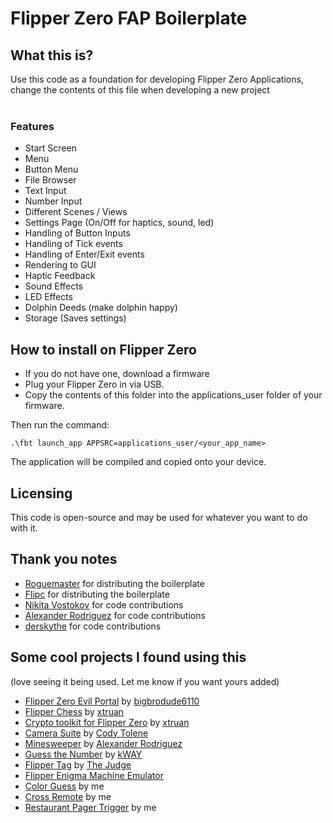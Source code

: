 # Flipper Zero FAP Boilerplate

## What this is?
Use this code as a foundation for developing Flipper Zero Applications, change the contents of this file when developing a new project
<br><br>

### Features
- Start Screen
- Menu
- Button Menu
- File Browser
- Text Input
- Number Input
- Different Scenes / Views
- Settings Page (On/Off for haptics, sound, led)
- Handling of Button Inputs
- Handling of Tick events
- Handling of Enter/Exit events
- Rendering to GUI
- Haptic Feedback 
- Sound Effects
- LED Effects
- Dolphin Deeds (make dolphin happy)
- Storage (Saves settings)

## How to install on Flipper Zero
- If you do not have one, download a firmware<br>
- Plug your Flipper Zero in via USB. <br>
- Copy the contents of this folder into the applications_user folder of your firmware. <br> 

Then run the command: 
 ```
.\fbt launch_app APPSRC=applications_user/<your_app_name>
 ```
The application will be compiled and copied onto your device. 

## Licensing
This code is open-source and may be used for whatever you want to do with it. 

## Thank you notes
- [Roguemaster](https://github.com/RogueMaster/flipperzero-firmware-wPlugins) for distributing the boilerplate 
- [Flipc](flipc.org) for distributing the boilerplate
- [Nikita Vostokov](https://github.com/wosk) for code contributions
- [Alexander Rodriguez](https://github.com/squee72564) for code contributions
- [derskythe](https://github.com/derskythe) for code contributions

## Some cool projects I found using this 
(love seeing it being used. Let me know if you want yours added)<br>

- [Flipper Zero Evil Portal](https://github.com/bigbrodude6119/flipper-zero-evil-portal) by [bigbrodude6110](https://github.com/bigbrodude6119)
- [Flipper Chess](https://github.com/xtruan/flipper-chess) by [xtruan](https://github.com/xtruan)
- [Crypto toolkit for Flipper Zero](https://github.com/xtruan/FlipBIP) by [xtruan](https://github.com/xtruan)
- [Camera Suite](https://github.com/CodyTolene/Flipper-Zero-Camera-Suite) by [Cody Tolene](https://github.com/CodyTolene)
- [Minesweeper](https://github.com/squee72564/F0_Minesweeper_Fap) by [Alexander Rodriguez](https://github.com/squee72564)
- [Guess the Number](https://github.com/kWAYTV/guess-the-number-fz) by [kWAY](https://github.com/kWAYTV)
- [Flipper Tag](https://github.com/thejudge156/flippertag) by [The Judge](https://github.com/thejudge156)
- [Flipper Enigma Machine Emulator](https://github.com/xtruan/flipper-enigma)
- [Color Guess](https://github.com/leedave/Leeds-Flipper-Zero-Applications/tree/main/Games/color_guess) by me
- [Cross Remote](https://github.com/leedave/Leeds-Flipper-Zero-Applications/tree/main/Tools/xremote) by me
- [Restaurant Pager Trigger](https://github.com/leedave/flipper-zero-meal-pager) by me